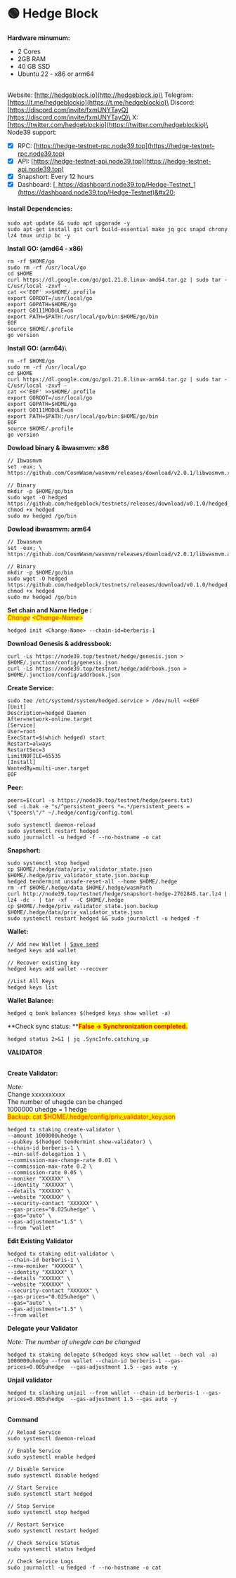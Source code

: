 # 🟢 Hedge Block

**Hardware minumum:**&#x20;

* 2 Cores
* 2GB RAM
* 40 GB SSD
* Ubuntu 22 - x86 or arm64

\
Website: [http://hedgeblock.io](http://hedgeblock.io)\
Telegram: [https://t.me/hedgeblockio](https://t.me/hedgeblockio)\
Discord: [https://discord.com/invite/fxmUNYTayQ](https://discord.com/invite/fxmUNYTayQ)\
X: [https://twitter.com/hedgeblockio](https://twitter.com/hedgeblockio)\
\
Node39 support:

* [x] RPC: [https://hedge-testnet-rpc.node39.top](https://hedge-testnet-rpc.node39.top)
* [x] API: [https://hedge-testnet-api.node39.top](https://hedge-testnet-api.node39.top)
* [x] Snapshort: Every 12 hours
* [x] Dashboard: [_https://dashboard.node39.top/Hedge-Testnet_](https://dashboard.node39.top/Hedge-Testnet)&#x20;

#### Install Dependencies: <a href="#install-dependencies" id="install-dependencies"></a>

```
sudo apt update && sudo apt upgarade -y
sudo apt-get install git curl build-essential make jq gcc snapd chrony lz4 tmux unzip bc -y
```

**Install GO: (amd64 - x86)**

```
rm -rf $HOME/go
sudo rm -rf /usr/local/go
cd $HOME
curl https://dl.google.com/go/go1.21.8.linux-amd64.tar.gz | sudo tar -C/usr/local -zxvf -
cat <<'EOF' >>$HOME/.profile
export GOROOT=/usr/local/go
export GOPATH=$HOME/go
export GO111MODULE=on
export PATH=$PATH:/usr/local/go/bin:$HOME/go/bin
EOF
source $HOME/.profile
go version
```

**Install GO: (arm64)**\


```
rm -rf $HOME/go
sudo rm -rf /usr/local/go
cd $HOME
curl https://dl.google.com/go/go1.21.8.linux-arm64.tar.gz | sudo tar -C/usr/local -zxvf -
cat <<'EOF' >>$HOME/.profile
export GOROOT=/usr/local/go
export GOPATH=$HOME/go
export GO111MODULE=on
export PATH=$PATH:/usr/local/go/bin:$HOME/go/bin
EOF
source $HOME/.profile
go version
```

**Dowload binary & ibwasmvm: x86**

```
// Ibwasmvm
set -eux; \
https://github.com/CosmWasm/wasmvm/releases/download/v2.0.1/libwasmvm.x86_64.so

// Binary
mkdir -p $HOME/go/bin
sudo wget -O hedged https://github.com/hedgeblock/testnets/releases/download/v0.1.0/hedged_linux_amd64_v0.1.0
chmod +x hedged
sudo mv hedged /go/bin
```

**Dowload ibwasmvm: arm64**

```
// Ibwasmvm
set -eux; \
https://github.com/CosmWasm/wasmvm/releases/download/v2.0.1/libwasmvm.aarch64.so

// Binary
mkdir -p $HOME/go/bin
sudo wget -O hedged https://github.com/hedgeblock/testnets/releases/download/v0.1.0/hedged_linux_amd64_v0.1.0
chmod +x hedged
sudo mv hedged /go/bin
```

**Set chain and Name Hedge :**\
_<mark style="color:red;">Change</mark>_ _<mark style="color:red;">\<Change-Name></mark>_&#x20;

```
hedged init <Change-Name> --chain-id=berberis-1
```

**Download Genesis & addressbook:**

```
curl -Ls https://node39.top/testnet/hedge/genesis.json > $HOME/.junction/config/genesis.json 
curl -Ls https://node39.top/testnet/hedge/addrbook.json > $HOME/.junction/config/addrbook.json 
```

**Create Service:**

```
sudo tee /etc/systemd/system/hedged.service > /dev/null <<EOF
[Unit]
Description=hedged Daemon
After=network-online.target
[Service]
User=root
ExecStart=$(which hedged) start
Restart=always
RestartSec=3
LimitNOFILE=65535
[Install]
WantedBy=multi-user.target
EOF
```

**Peer:**

```
peers=$(curl -s https://node39.top/testnet/hedge/peers.txt)
sed -i.bak -e "s/^persistent_peers *=.*/persistent_peers = \"$peers\"/" ~/.hedge/config/config.toml

sudo systemctl daemon-reload
sudo systemctl restart hedged
sudo journalctl -u hedged -f --no-hostname -o cat
```

**Snapshort:**&#x20;

```
sudo systemctl stop hedged
cp $HOME/.hedge/data/priv_validator_state.json $HOME/.hedge/priv_validator_state.json.backup
hedged tendermint unsafe-reset-all --home $HOME/.hedge
rm -rf $HOME/.hedge/data $HOME/.hedge/wasmPath
curl http://node39.top/testnet/hedge/snapshort-hedge-2762845.tar.lz4 | lz4 -dc - | tar -xf - -C $HOME/.hedge
cp $HOME/.hedge/priv_validator_state.json.backup $HOME/.hedge/data/priv_validator_state.json
sudo systemctl restart hedged && sudo journalctl -u hedged -f
```

**Wallet:**

<pre><code>// Add new Wallet | <a data-footnote-ref href="#user-content-fn-1">Save seed</a>
hedged keys add wallet

// Recover existing key
hedged keys add wallet --recover

//List All Keys
hedged keys list
</code></pre>

**Wallet Balance:**

```
hedged q bank balances $(hedged keys show wallet -a)
```



**Check sync status: **<mark style="color:red;">**False -> Synchronization completed.**</mark>

```
hedged status 2>&1 | jq .SyncInfo.catching_up
```



**VALIDATOR**

\
**Create Validator:**&#x20;

_Note:_ \
Change xxxxxxxxxx\
The number of uhegde can be changed\
1000000 uhedge = 1 hedge\
<mark style="color:red;">Backup: cat $HOME/.hedge/config/priv\_validator\_key.json</mark>

```
hedged tx staking create-validator \
--amount 1000000uhedge \
--pubkey $(hedged tendermint show-validator) \
--chain-id berberis-1 \
--min-self-delegation 1 \
--commission-max-change-rate 0.01 \
--commission-max-rate 0.2 \
--commission-rate 0.05 \
--moniker "XXXXXX" \
--identity "XXXXXX" \
--details "XXXXXX" \
--website "XXXXXX" \
--security-contact "XXXXXX" \
--gas-prices="0.025uhedge" \
--gas="auto" \
--gas-adjustment="1.5" \
--from "wallet"
```

**Edit Existing Validator**

```
hedged tx staking edit-validator \
--chain-id berberis-1 \
--new-moniker "XXXXXX" \
--identity "XXXXXX" \
--details "XXXXXX" \
--website "XXXXXX" \
--security-contact "XXXXXX" \
--gas-prices="0.025uhedge" \
--gas="auto" \
--gas-adjustment="1.5" \
--from wallet
```

**Delegate your Validator**

_Note: The number of uhegde can be changed_

```
hedged tx staking delegate $(hedged keys show wallet --bech val -a) 1000000uhedge --from wallet --chain-id berberis-1 --gas-prices=0.005uhedge  --gas-adjustment 1.5 --gas auto -y
```

**Unjail validator**

```
hedged tx slashing unjail --from wallet --chain-id berberis-1 --gas-prices=0.005uhedge  --gas-adjustment 1.5 --gas auto -y
```

\
**Command**

```
// Reload Service
sudo systemctl daemon-reload

// Enable Service
sudo systemctl enable hedged

// Disable Service
sudo systemctl disable hedged

// Start Service
sudo systemctl start hedged

// Stop Service
sudo systemctl stop hedged

// Restart Service
sudo systemctl restart hedged

// Check Service Status
sudo systemctl status hedged

// Check Service Logs
sudo journalctl -u hedged -f --no-hostname -o cat
```

[^1]: Here are 24 secret words
